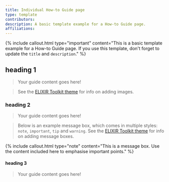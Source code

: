 ```yaml
---
title: Individual How-to Guide page
type: template
contributors: 
description: A basic template example for a How-to Guide page.
affiliations: 
---
```


{% include callout.html type="important" content="This is a basic template example for a How-to Guide page. If you use this template, don't forget to update the `title` and `description`." %}

## heading 1

> Your guide content goes here!

> See the [ELIXIR Toolkit theme](https://elixir-belgium.github.io/elixir-toolkit-theme/markdown_cheat_sheet#images) for info on adding images.

### heading 2

> Your guide content goes here!

> Below is an example message box, which comes in multiple styles: `note`, `important`, `tip` and `warning`.
> See the [ELIXIR Toolkit theme](https://elixir-belgium.github.io/elixir-toolkit-theme/markdown_cheat_sheet#message-boxes) for info on adding message boxes.

{% include callout.html type="note" content="This is a message box. Use the content included here to emphasise important points." %}

#### heading 3

> Your guide content goes here!

